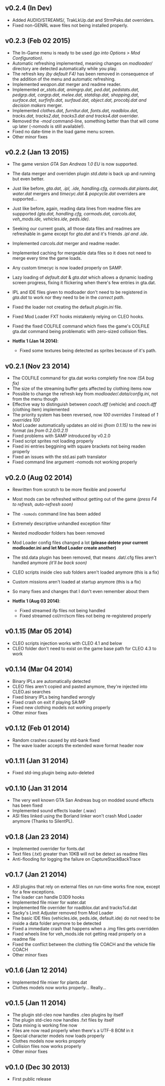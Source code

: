 v0.2.4 (In Dev)
------------------------
* Added AUDIO/STREAMS/, TrakLkUp.dat and StrmPaks.dat overriders.
* Fixed non-GENRL wave files not being installed properly.

v0.2.3 (Feb 02 2015)
------------------------
 * The In-Game menu is ready to be used _(go into Options > Mod Configuration)_.
 * Automatic refreshing implemented, meaning changes on *modloader/* directory are detected automatically while you play.
 * The refresh key _(by default F4)_ has been removed in consequence of the addition of the menu and automatic refreshing.
 * Implemented *weapon.dat* merger and readme reader.
 * Implemented *ar_stats.dat, animgrp.dat, ped.dat, pedstats.dat, pedgrp.dat, cargrp.dat, melee.dat, statdisp.dat, shopping.dat, surface.dat, surfinfo.dat, surfaud.dat, object.dat, procobj.dat and decision makers* merger.
 * Implemented *clothes.dat, furnitur.dat, fonts.dat, roadblox.dat, tracks.dat, tracks2.dat, tracks3.dat and tracks4.dat* overrider.
 * Removed the *-mod* command-line, something better than that will come up later (*-nomods* is still available!).
 * Fixed no date-time in the load game menu screen.
 * Other minor fixes

v0.2.2 (Jan 13 2015)
------------------------
 * The game version *GTA San Andreas 1.0 EU* is now supported.
 * The data merger and overriden plugin *std.data* is back up and running but even better.
 * Just like before, *gta.dat, .ipl, .ide, handling.cfg, carmods.dat plants.dat, water.dat* mergers and *timecyc.dat & popcycle.dat* overriders are supported...
 * Just like before, again, reading data lines from readme files are suppported *(gta.dat, handling.cfg, carmods.dat, carcols.dat, veh_mods.ide, vehicles.ide, peds.ide)*.
 * Seeking our current goals, all those data files and readmes are refreshable in game except for *gta.dat* and it's friends *.ipl and .ide*.
 * Implemented *carcols.dat* merger and readme reader.
 * Implemented caching for mergeable data files so it does not need to merge every time the game loads.
 * Any custom timecyc is now loaded properly on SAMP.
 * Lazy loading of *default.dat* & *gta.dat* which allows a dynamic loading screen progress, fixing it flickering when there's few entries in gta.dat.
 * IPL and IDE files given to modloader don't need to be registered in *gta.dat* to work nor they need to be in the *correct path*.
 * Fixed the loader not creating the default *plugin.ini* file.
 * Fixed Mod Loader FXT hooks mistakenly relying on CLEO hooks.
 * Fixed the fixed COLFILE command which fixes the game's COLFILE gta.dat command being problematic with zero-sized collision files.

 * __Hotfix 1 (Jan 14 2014)__:
    + Fixed some textures being detected as sprites because of it's path.

v0.2.1 (Nov 23 2014)
------------------------
 * The COLFILE command for gta.dat works completly fine now *(SA bug fix)*
 * The size of the streaming buffer gets affected by clothing items now
 * Possible to change the refresh key from *modloader/.data/config.ini*, not from the menu though
 * Effective way to distinguish between *coach.dff* (vehicle) and *coach.dff* (clothing item) implemented
 * The priority system has been reversed, now *100 overrides 1* instead of *1 overrides 100*
 * Mod Loader automatically updates an old ini *(from 0.1.15)* to the new ini format *(as from 0.2.0/0.2.1)*
 * Fixed problems with SAMP introduced by v0.2.0
 * Fixed script sprites not loading properly
 * Fixed ini entries beggining with square brackets not being readen properly
 * Fixed an issues with the std.asi path translator
 * Fixed command line argument -nomods not working properly
 
v0.2.0 (Aug 02 2014)
------------------------
 * Rewritten from scratch to be more flexible and powerful
 * Most mods can be refreshed without getting out of the game _(press F4 to refresh, auto-refresh soon)_
 * The `-nomods` command line has been added
 * Extremely descriptive unhandled exception filter
 * Nested *modloader* folders has been removed
 * Mod Loader config files changed a lot **(please delete your current modloader.ini and let Mod Loader create another)**
 * The std.data plugin has been removed, that means .dat/.cfg files aren't handled anymore _(it'll be back soon)_
 * CLEO scripts inside cleo sub folders aren't loaded anymore (this is a fix)
 * Custom missions aren't loaded at startup anymore (this is a fix)
 * So many fixes and changes that I don't even remember about them
 
 * __Hotfix 1 (Aug 03 2014)__:
    + Fixed streamed ifp files not being handled
    + Fixed streamed col/rrr/scm files not being re-registered properly
 
v0.1.15 (Mar 05 2014)
------------------------
 * CLEO scripts injection works with CLEO 4.1 and below
 * CLEO folder don't need to exist on the game base path for CLEO 4.3 to work

v0.1.14 (Mar 04 2014)
------------------------
 * Binary IPLs are automatically detected
 * CLEO files aren't copied and pasted anymore, they're injected into CLEO.asi searches
 * Fixed binary IPLs being handled wrongly
 * Fixed crash on exit if playing SA:MP
 * Fixed new clothing models not working properly
 * Other minor fixes

v0.1.12 (Feb 01 2014)
------------------------
 * Random crashes caused by std-bank fixed
 * The wave loader accepts the extended wave format header now

v0.1.11 (Jan 31 2014)
------------------------
 * Fixed std-img plugin being auto-deleted

v0.1.10 (Jan 31 2014
------------------------
 * The very well known GTA San Andreas bug on modded sound effects has been fixed
 * Implemented sound effects loader (.wav)
 * ASI files linked using the Borland linker won't crash Mod Loader anymore (Thanks to SilentPL).

v0.1.8 (Jan 23 2014)
------------------------
 * Implemented overrider for fonts.dat
 * Text files (.txt) greater than 10KB will not be detect as readme files
 * Anti-flooding for logging the failure on CaptureStackBackTrace

v0.1.7 (Jan 21 2014)
------------------------
 * ASI plugins that rely on external files on run-time works fine now, except for a few exceptions.
 * The loader can handle D3D9 hooks
 * Implemented file mixer for water.dat
 * Implemented file overrider for roadblox.dat and tracks%d.dat
 * Sacky's Limit Adjuster removed from Mod Loader
 * The basic IDE files (vehicles.ide, peds.ide, default.ide) do not need to be inside a data folder anymore to be detected
 * Fixed a immediate crash that happens when a .img files gets overridden
 * Fixed wheels line for veh_mods.ide not getting read properly on a readme file
 * Fixed the conflict between the clothing file COACH and the vehicle file COACH
 * Other minor fixes

v0.1.6 (Jan 12 2014)
------------------------
 * Implemented file mixer for plants.dat
 * Clothes models now works properly... Really...

v0.1.5 (Jan 11 2014)
------------------------
 * The plugin std-cleo now handles .cleo plugins by itself
 * The plugin std-cleo now handles .fxt files by itself
 * Data mixing is working fine now
 * Files are now read properly when there's a UTF-8 BOM in it
 * Special character models now loads properly
 * Clothes models now works properly
 * Collision files now works properly
 * Other minor fixes

v0.1.0 (Dec 30 2013)
------------------------
 * First public release

